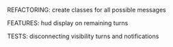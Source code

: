 REFACTORING:
create classes for all possible messages

FEATURES:
hud display on remaining turns

TESTS:
disconnecting
visibility
turns and notifications
